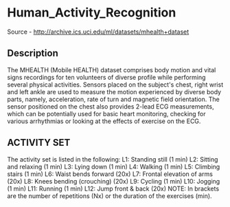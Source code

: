# Human_Activity_Recognition
Source - http://archive.ics.uci.edu/ml/datasets/mhealth+dataset

## Description
The MHEALTH (Mobile HEALTH) dataset comprises body motion and vital signs recordings for ten volunteers of diverse profile while performing several physical activities. Sensors placed on the subject's chest, right wrist and left ankle are used to measure the motion experienced by diverse body parts, namely, acceleration, rate of turn and magnetic field orientation. The sensor positioned on the chest also provides 2-lead ECG measurements, which can be potentially used for basic heart monitoring, checking for various arrhythmias or looking at the effects of exercise on the ECG.

## ACTIVITY SET
The activity set is listed in the following:
L1: Standing still (1 min)
L2: Sitting and relaxing (1 min)
L3: Lying down (1 min)
L4: Walking (1 min)
L5: Climbing stairs (1 min)
L6: Waist bends forward (20x)
L7: Frontal elevation of arms (20x)
L8: Knees bending (crouching) (20x)
L9: Cycling (1 min)
L10: Jogging (1 min)
L11: Running (1 min)
L12: Jump front & back (20x)
NOTE: In brackets are the number of repetitions (Nx) or the duration of the exercises (min).


